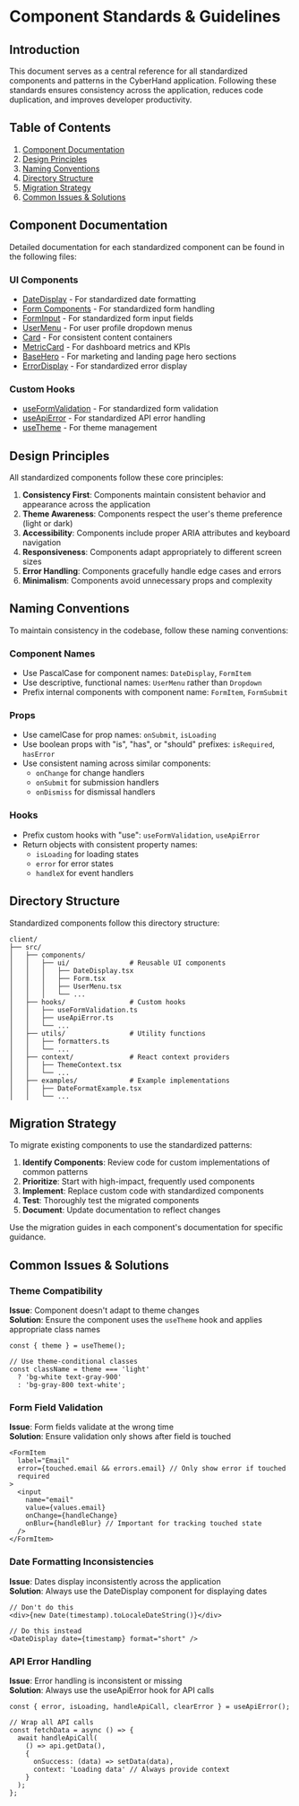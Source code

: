 # Component Standards & Guidelines

## Introduction

This document serves as a central reference for all standardized components and patterns in the CyberHand application. Following these standards ensures consistency across the application, reduces code duplication, and improves developer productivity.

## Table of Contents

1. [Component Documentation](#component-documentation)
2. [Design Principles](#design-principles)
3. [Naming Conventions](#naming-conventions)
4. [Directory Structure](#directory-structure)
5. [Migration Strategy](#migration-strategy)
6. [Common Issues & Solutions](#common-issues--solutions)

## Component Documentation

Detailed documentation for each standardized component can be found in the following files:

### UI Components

- [DateDisplay](./components/DateDisplay.md) - For standardized date formatting
- [Form Components](./components/Form.md) - For standardized form handling
- [FormInput](./components/FormInput.md) - For standardized form input fields
- [UserMenu](./components/UserMenu.md) - For user profile dropdown menus
- [Card](./components/Card.md) - For consistent content containers
- [MetricCard](./components/MetricCard.md) - For dashboard metrics and KPIs
- [BaseHero](./components/BaseHero.md) - For marketing and landing page hero sections
- [ErrorDisplay](./patterns/ErrorHandling.md) - For standardized error display

### Custom Hooks

- [useFormValidation](./components/Form.md) - For standardized form validation
- [useApiError](./patterns/ErrorHandling.md) - For standardized API error handling
- [useTheme](./hooks/useTheme.md) - For theme management

## Design Principles

All standardized components follow these core principles:

1. **Consistency First**: Components maintain consistent behavior and appearance across the application
2. **Theme Awareness**: Components respect the user's theme preference (light or dark)
3. **Accessibility**: Components include proper ARIA attributes and keyboard navigation
4. **Responsiveness**: Components adapt appropriately to different screen sizes
5. **Error Handling**: Components gracefully handle edge cases and errors
6. **Minimalism**: Components avoid unnecessary props and complexity

## Naming Conventions

To maintain consistency in the codebase, follow these naming conventions:

### Component Names

- Use PascalCase for component names: `DateDisplay`, `FormItem`
- Use descriptive, functional names: `UserMenu` rather than `Dropdown`
- Prefix internal components with component name: `FormItem`, `FormSubmit`

### Props

- Use camelCase for prop names: `onSubmit`, `isLoading`
- Use boolean props with "is", "has", or "should" prefixes: `isRequired`, `hasError`
- Use consistent naming across similar components:
  - `onChange` for change handlers
  - `onSubmit` for submission handlers
  - `onDismiss` for dismissal handlers

### Hooks

- Prefix custom hooks with "use": `useFormValidation`, `useApiError`
- Return objects with consistent property names:
  - `isLoading` for loading states
  - `error` for error states
  - `handleX` for event handlers

## Directory Structure

Standardized components follow this directory structure:

```
client/
├── src/
│   ├── components/
│   │   ├── ui/               # Reusable UI components
│   │   │   ├── DateDisplay.tsx
│   │   │   ├── Form.tsx
│   │   │   ├── UserMenu.tsx
│   │   │   └── ...
│   ├── hooks/                # Custom hooks
│   │   ├── useFormValidation.ts
│   │   ├── useApiError.ts
│   │   └── ...
│   ├── utils/                # Utility functions
│   │   ├── formatters.ts
│   │   └── ...
│   ├── context/              # React context providers
│   │   ├── ThemeContext.tsx
│   │   └── ...
│   ├── examples/             # Example implementations
│   │   ├── DateFormatExample.tsx
│   │   └── ...
```

## Migration Strategy

To migrate existing components to use the standardized patterns:

1. **Identify Components**: Review code for custom implementations of common patterns
2. **Prioritize**: Start with high-impact, frequently used components
3. **Implement**: Replace custom code with standardized components
4. **Test**: Thoroughly test the migrated components
5. **Document**: Update documentation to reflect changes

Use the migration guides in each component's documentation for specific guidance.

## Common Issues & Solutions

### Theme Compatibility

**Issue**: Component doesn't adapt to theme changes  
**Solution**: Ensure the component uses the `useTheme` hook and applies appropriate class names

```tsx
const { theme } = useTheme();

// Use theme-conditional classes
const className = theme === 'light' 
  ? 'bg-white text-gray-900' 
  : 'bg-gray-800 text-white';
```

### Form Field Validation

**Issue**: Form fields validate at the wrong time  
**Solution**: Ensure validation only shows after field is touched

```tsx
<FormItem 
  label="Email" 
  error={touched.email && errors.email} // Only show error if touched
  required
>
  <input
    name="email"
    value={values.email}
    onChange={handleChange}
    onBlur={handleBlur} // Important for tracking touched state
  />
</FormItem>
```

### Date Formatting Inconsistencies

**Issue**: Dates display inconsistently across the application  
**Solution**: Always use the DateDisplay component for displaying dates

```tsx
// Don't do this
<div>{new Date(timestamp).toLocaleDateString()}</div>

// Do this instead
<DateDisplay date={timestamp} format="short" />
```

### API Error Handling

**Issue**: Error handling is inconsistent or missing  
**Solution**: Always use the useApiError hook for API calls

```tsx
const { error, isLoading, handleApiCall, clearError } = useApiError();

// Wrap all API calls
const fetchData = async () => {
  await handleApiCall(
    () => api.getData(),
    {
      onSuccess: (data) => setData(data),
      context: 'Loading data' // Always provide context
    }
  );
};
```
